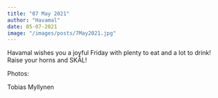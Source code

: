 ```yaml
---
title: "07 May 2021"
author: "Havamal"
date: 05-07-2021
image: "/images/posts/7May2021.jpg"
---
```


Havamal wishes you a joyful Friday with plenty to eat and a lot to drink! Raise your horns and SKÅL!

Photos:

Tobias Myllynen